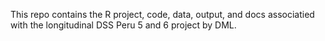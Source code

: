 This repo contains the R project, code, data, output, and docs associatied with the longitudinal DSS Peru 5 and 6 project by DML.

